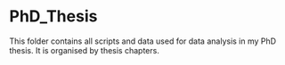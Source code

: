 # PhD_Thesis
This folder contains all scripts and data used for data analysis in my PhD thesis. It is organised by thesis chapters.
